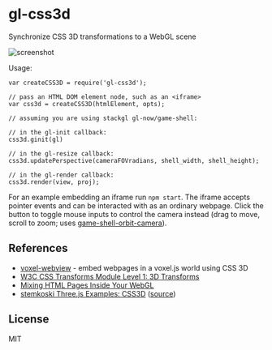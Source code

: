 # gl-css3d

Synchronize CSS 3D transformations to a WebGL scene

![screenshot](http://i.imgur.com/OWTWvSQ.png "Screenshot")

Usage:

    var createCSS3D = require('gl-css3d');

    // pass an HTML DOM element node, such as an <iframe>
    var css3d = createCSS3D(htmlElement, opts);

    // assuming you are using stackgl gl-now/game-shell:

    // in the gl-init callback:
    css3d.ginit(gl)

    // in the gl-resize callback:
    css3d.updatePerspective(cameraFOVradians, shell_width, shell_height);

    // in the gl-render callback:
    css3d.render(view, proj);

For an example embedding an iframe run `npm start`. The iframe accepts pointer events
and can be interacted with as an ordinary webpage. Click the button to toggle mouse
inputs to control the camera instead (drag to move, scroll to zoom; uses
[game-shell-orbit-camera](https://github.com/mikolalysenko/game-shell-orbit-camera)).

## References

* [voxel-webview](https://github.com/deathcap/voxel-webview) - embed webpages in a voxel.js world using CSS 3D
* [W3C CSS Transforms Module Level 1: 3D Transforms](http://www.w3.org/TR/css3-3d-transforms/)
* [Mixing HTML Pages Inside Your WebGL](http://learningthreejs.com/blog/2013/04/30/closing-the-gap-between-html-and-webgl/)
* [stemkoski Three.js Examples: CSS3D](http://stemkoski.github.io/Three.js/CSS3D.html) ([source](https://github.com/stemkoski/stemkoski.github.com/blob/master/Three.js/CSS3D.html))

## License

MIT

